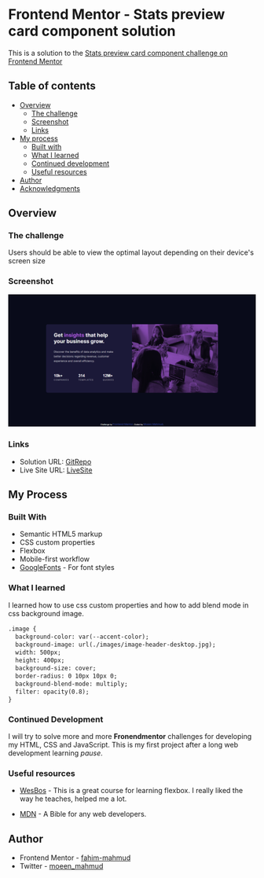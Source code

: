 # Frontend Mentor - Stats preview card component solution

This is a solution to the [Stats preview card component challenge on Frontend Mentor](https://www.frontendmentor.io/challenges/stats-preview-card-component-8JqbgoU62)

## Table of contents

- [Overview](#overview)
  - [The challenge](#the-challenge)
  - [Screenshot](#screenshot)
  - [Links](#links)
- [My process](#my-process)
  - [Built with](#built-with)
  - [What I learned](#what-i-learned)
  - [Continued development](#continued-development)
  - [Useful resources](#useful-resources)
- [Author](#author)
- [Acknowledgments](#acknowledgments)

## Overview

### The challenge

Users should be able to view the optimal layout depending on their device's screen size

### Screenshot

![Desktop-View](./screenshots/Stats-preview-card-component-Desktop.png)

### Links

- Solution URL: [GitRepo](https://github.com/moeen-mahmud/stats-preview-card-component)
- Live Site URL: [LiveSite](#)

## My Process

### Built With

- Semantic HTML5 markup
- CSS custom properties
- Flexbox
- Mobile-first workflow
- [GoogleFonts](https://fonts.google.com/) - For font styles

### What I learned

I learned how to use css custom properties and how to add blend mode in css background image.

```
.image {
  background-color: var(--accent-color);
  background-image: url(./images/image-header-desktop.jpg);
  width: 500px;
  height: 400px;
  background-size: cover;
  border-radius: 0 10px 10px 0;
  background-blend-mode: multiply;
  filter: opacity(0.8);
}
```

### Continued Development

I will try to solve more and more **Fronendmentor** challenges for developing my HTML, CSS and JavaScript. This is my first project after a long web development learning _pause_.

### Useful resources

- [WesBos](https://flexbox.io/) - This is a great course for learning flexbox. I really liked the way he teaches, helped me a lot.

- [MDN](https://developer.mozilla.org/en-US/) - A Bible for any web developers.

## Author

- Frontend Mentor - [fahim-mahmud](https://www.frontendmentor.io/profile/fahim-mahmud)
- Twitter - [moeen_mahmud](https://twitter.com/moeen_mahmud)
